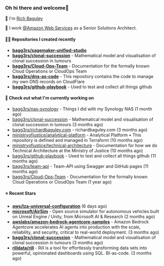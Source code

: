 ### Oh hi there and welcome👋

👐 I'm [Rich Baguley](https://richardbaguley.com/about)

🏢 I work [@Amazon Web Services](https://github.com/ministryofjustice) as a Senior Solutions Architect.

#### 👨‍💻 Repositories I created recently
- **[bagg3rs/sagemaker-unified-studio](https://github.com/bagg3rs/sagemaker-unified-studio)**
- **[bagg3rs/clonal-succession](https://github.com/bagg3rs/clonal-succession)** - Mathematical model and visualisation of clonal succession in tumours
- **[bagg3rs/Cloud-Ops-Team](https://github.com/bagg3rs/Cloud-Ops-Team)** - Documentation for the formally known Cloud Operations or CloudOps Team
- **[bagg3rs/dns-as-code](https://github.com/bagg3rs/dns-as-code)** - This repository contains the code to manage my own DNS records on CloudFlare
- **[bagg3rs/github-playbook](https://github.com/bagg3rs/github-playbook)** - Used to test and collect all things github

#### 👷 Check out what I'm currently working on

- [bagg3rs/nas-synology](https://github.com/bagg3rs/nas-synology) - Things I did with my Synology NAS (1 month ago)
- [bagg3rs/clonal-succession](https://github.com/bagg3rs/clonal-succession) - Mathematical model and visualisation of clonal succession in tumours (3 months ago)
- [bagg3rs/richardbaguley.com](https://github.com/bagg3rs/richardbaguley.com) - richardbaguley.com (3 months ago)
- [ministryofjustice/analytical-platform](https://github.com/ministryofjustice/analytical-platform) - Analytical Platform • This repository is defined and managed in Terraform (10 months ago)
- [ministryofjustice/technical-architecture](https://github.com/ministryofjustice/technical-architecture) - Documentation for how we do Technical Architecture at the Ministry of Justice (10 months ago)
- [bagg3rs/github-playbook](https://github.com/bagg3rs/github-playbook) - Used to test and collect all things github (11 months ago)
- [bagg3rs/team-api](https://github.com/bagg3rs/team-api) - Team-API using Swagger and GitHub pages (11 months ago)
- [bagg3rs/Cloud-Ops-Team](https://github.com/bagg3rs/Cloud-Ops-Team) - Documentation for the formally known Cloud Operations or CloudOps Team (1 year ago)

#### ⭐ Recent Stars


- **[aws/lza-universal-configuration](https://github.com/aws/lza-universal-configuration)** (6 days ago)
- **[microsoft/AirSim](https://github.com/microsoft/AirSim)** - Open source simulator for autonomous vehicles built on Unreal Engine / Unity, from Microsoft AI &amp; Research (2 months ago)
- **[awslabs/amazon-bedrock-agentcore-samples](https://github.com/awslabs/amazon-bedrock-agentcore-samples)** - Amazon Bedrock Agentcore accelerates AI agents into production with the scale, reliability, and security, critical to real-world deployment. (3 months ago)
- **[bagg3rs/clonal-succession](https://github.com/bagg3rs/clonal-succession)** - Mathematical model and visualisation of clonal succession in tumours (3 months ago)
- **[rilldata/rill](https://github.com/rilldata/rill)** - Rill is a tool for effortlessly transforming data sets into powerful, opinionated dashboards using SQL.  BI-as-code. (3 months ago)
